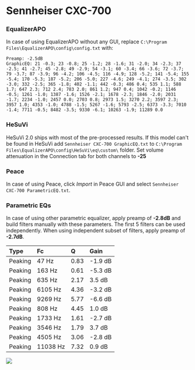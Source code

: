# Sennheiser CXC-700

### EqualizerAPO
In case of using EqualizerAPO without any GUI, replace `C:\Program Files\EqualizerAPO\config\config.txt`
with:
```
Preamp: -2.5dB
GraphicEQ: 21 -0.3; 23 -0.8; 25 -1.2; 28 -1.6; 31 -2.0; 34 -2.3; 37 -2.5; 41 -2.7; 45 -2.8; 49 -2.9; 54 -3.1; 60 -3.4; 66 -3.6; 72 -3.7; 79 -3.7; 87 -3.9; 96 -4.2; 106 -4.5; 116 -4.9; 128 -5.2; 141 -5.4; 155 -5.4; 170 -5.3; 187 -5.2; 206 -5.0; 227 -4.6; 249 -4.1; 274 -3.5; 302 -3.0; 332 -2.5; 365 -1.8; 402 -1.1; 442 -0.3; 486 0.4; 535 1.1; 588 1.7; 647 2.3; 712 2.4; 783 2.0; 861 1.2; 947 0.4; 1042 -0.2; 1146 -0.5; 1261 -1.0; 1387 -1.6; 1526 -2.1; 1678 -2.3; 1846 -2.0; 2031 -1.7; 2234 -1.0; 2457 0.0; 2703 0.8; 2973 1.5; 3270 2.2; 3597 2.3; 3957 1.0; 4353 -1.0; 4788 -1.5; 5267 -1.6; 5793 -2.5; 6373 -3.3; 7010 -1.4; 7711 -0.5; 8482 -3.5; 9330 -6.1; 10263 -1.9; 11289 0.0
```

### HeSuVi
HeSuVi 2.0 ships with most of the pre-processed results. If this model can't be found in HeSuVi add
`Sennheiser CXC-700 GraphicEQ.txt` to `C:\Program Files\EqualizerAPO\config\HeSuVi\eq\custom\` folder.
Set volume attenuation in the Connection tab for both channels to **-25**

### Peace
In case of using Peace, click *Import* in Peace GUI and select `Sennheiser CXC-700 ParametricEQ.txt`.

### Parametric EQs
In case of using other parametric equalizer, apply preamp of **-2.8dB** and build filters manually
with these parameters. The first 5 filters can be used independently.
When using independent subset of filters, apply preamp of **-2.7dB**.

| Type    | Fc       |    Q | Gain    |
|:--------|:---------|:-----|:--------|
| Peaking | 47 Hz    | 0.83 | -1.9 dB |
| Peaking | 163 Hz   | 0.61 | -5.3 dB |
| Peaking | 635 Hz   | 2.17 | 3.5 dB  |
| Peaking | 6105 Hz  | 4.36 | -3.2 dB |
| Peaking | 9269 Hz  | 5.77 | -6.6 dB |
| Peaking | 808 Hz   | 4.45 | 1.0 dB  |
| Peaking | 1733 Hz  | 1.61 | -2.7 dB |
| Peaking | 3546 Hz  | 1.79 | 3.7 dB  |
| Peaking | 4505 Hz  | 3.06 | -2.8 dB |
| Peaking | 11038 Hz | 7.32 | 0.9 dB  |

![](https://raw.githubusercontent.com/jaakkopasanen/AutoEq/master/results/rtings/sbaf-serious/Sennheiser%20CXC-700/Sennheiser%20CXC-700.png)